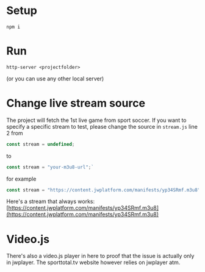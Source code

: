 # Setup

`npm i`

# Run

`http-server <projectfolder>`

(or you can use any other local server)

# Change live stream source

The project will fetch the 1st live game from sport soccer. If you want to specify a specific stream to test, please change the source in `stream.js` line 2 from

```javascript
const stream = undefined;
```

to

```javascript
const stream = "your-m3u8-url";`
```

for example

```javascript
const stream = "https://content.jwplatform.com/manifests/yp34SRmf.m3u8";`
```

Here's a stream that always works: [https://content.jwplatform.com/manifests/yp34SRmf.m3u8](https://content.jwplatform.com/manifests/yp34SRmf.m3u8)

# Video.js

There's also a video.js player in here to proof that the issue is actually only in jwplayer. The sporttotal.tv website however relies on jwplayer atm.
